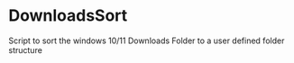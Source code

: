 # DownloadsSort
Script to sort the windows 10/11 Downloads Folder to a user defined folder structure
